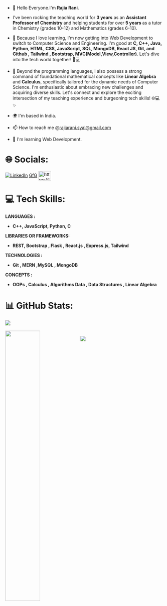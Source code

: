 - 👋  Hello Everyone.I'm <b>Rajia Rani</b>.
- I've been rocking the teaching world for <b>3 years</b> as an <b> Assistant Professor of Chemistry </b> and helping students for over <b>5 years </b>as a tutor in Chemistry (grades 10-12) and Mathematics (grades 6-10). 
- 👀 Because I love learning, I'm now getting into Web Development to switch to Computer Science and Engineering. I'm good at <b>C, C++, Java, Python, HTML, CSS, JavaScript, SQL, MongoDB, React JS, Git, and Github , Tailwind , Bootstrap, MVC(Model,View,Controller)</b>. Let's dive into the tech world together! 🚀💻
- 🌱 Beyond the programming languages, I also possess a strong command of foundational mathematical concepts like <b> Linear Algebra </b> and <b>Calculus</b>, specifically tailored for the dynamic needs of Computer Science.
I'm enthusiastic about embracing new challenges and acquiring diverse skills. Let's connect and explore the exciting intersection of my teaching experience and burgeoning tech skills! 🌐💻✨

- 🌍 I'm based in India.
- 📫 How to reach me @rajiarani.syal@gmail.com 
- 🧠 I'm learning Web Development.


# 🌐 Socials:
<a href="https://www.linkedin.com/in/rajia-rani-935b71187/ "><img src="https://camo.githubusercontent.com/d94940866c98cb4fca5783c4e8ac95776d2f52df6bbf3d5ab9e30d76836f30ae/68747470733a2f2f696d672e736869656c64732e696f2f62616467652f4c696e6b6564496e2d2532333030373742352e7376673f6c6f676f3d6c696e6b6564696e266c6f676f436f6c6f723d7768697465" alt="LinkedIn" data-canonical-src="https://img.shields.io/badge/LinkedIn-%230077B5.svg?logo=linkedin&amp;logoColor=white" style="max-width: 100%;"></a>
<a href="https://auth.geeksforgeeks.org/user/rajiaracwmt/?utm_source=geeksforgeeks&utm_medium=my_profile&utm_campaign=auth_user">GfG</a>
<a href="https://leetcode.com/user0225zW/"><img align="center" src="https://raw.githubusercontent.com/rahuldkjain/github-profile-readme-generator/master/src/images/icons/Social/leet-code.svg" alt="https://leetcode.com/harichselvam/" height="30" width="40" style="max-width: 100%;"></a>


# 💻 Tech Skills:
<b>LANGUAGES <b>:<ul>
<li>
 C++, JavaScript, Python, C
</li>
</ul> 

<b>LIBRARIES OR FRAMEWORKS</b>: <ul>
<li> REST, Bootstrap  , Flask , React.js , Express.js, Tailwind</li>
</ul>

<b>TECHNOLOGIES</b> : 
<ul>
 <li>  Git , MERN ,MySQL , MongoDB</li>
</ul> 


<b>CONCEPTS </b>: <ul> 
<li> OOPs , Calculus , Algorithms Data , Data Structures , Linear Algebra </li>
</ul>


# 📊 GitHub Stats:
<div><img src="https://github-readme-stats.vercel.app/api/top-langs/?username=RajiaRani&theme=dark&hide_border=false&include_all_commits=true&count_private=true&layout=compact"/></div>
</br>
<div><img align="left" width="47%" src="https://github-readme-stats.vercel.app/api?username=RajiaRani&show_icons=true&theme=radical" /></div>
<br/>
<div><img src="https://github-readme-streak-stats.herokuapp.com/?user=RajiaRani&theme=dark&hide_border=false" /></div>





      
    
  
      
 

<!---
RajiaRani/RajiaRani is a ✨ special ✨ repository because its `README.md` (this file) appears on your GitHub profile.
You can click the Preview link to take a look at your changes.
--->
